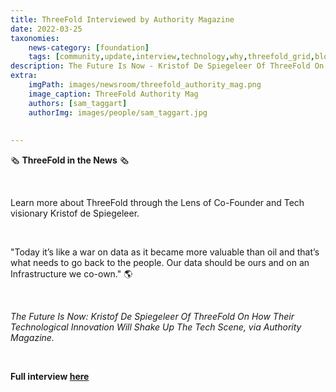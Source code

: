 ```yaml
---
title: ThreeFold Interviewed by Authority Magazine
date: 2022-03-25
taxonomies:
    news-category: [foundation]
    tags: [community,update,interview,technology,why,threefold_grid,blockchain]
description: The Future Is Now - Kristof De Spiegeleer Of ThreeFold On How Their Technological Innovation Will Shake Up The Tech Scene, via Authority Magazine.
extra:
    imgPath: images/newsroom/threefold_authority_mag.png
    image_caption: ThreeFold Authority Mag
    authors: [sam_taggart]
    authorImg: images/people/sam_taggart.jpg
    
    
---
```

🗞 **ThreeFold in the News** 🗞

<br/>

Learn more about ThreeFold through the Lens of Co-Founder and Tech visionary Kristof de Spiegeleer. 

<br/>

"Today it’s like a war on data as it became more valuable than oil and that’s what needs to go back to the people. Our data should be ours and on an Infrastructure we co-own." 🌎

<br/>

*The Future Is Now: Kristof De Spiegeleer Of ThreeFold On How Their Technological Innovation Will Shake Up The Tech Scene, via Authority Magazine.*

<br/>

**Full interview [here](https://medium.com/authority-magazine/the-future-is-now-kristoff-de-spiegeleer-of-threefold-on-how-their-technological-innovation-will-7acc0e51c365)**